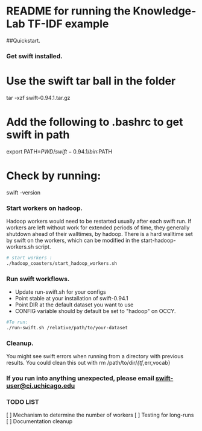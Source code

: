 
# README for running the Knowledge-Lab TF-IDF example


##Quickstart.

### Get swift installed.

# Use the swift tar ball in the folder
tar -xzf swift-0.94.1.tar.gz
# Add the following to .bashrc to get swift in path
export PATH=$PWD/swift-0.94.1/bin:$PATH
# Check by running:
swift -version


### Start workers on hadoop.

Hadoop workers would need to be restarted usually after each swift run.
If workers are left without work for extended periods of time, they generally
shutdown ahead of their walltimes, by hadoop. There is a hard walltime set by
swift on the workers, which can be modified in the start-hadoop-workers.sh script.

```bash
# start workers :
./hadoop_coasters/start_hadoop_workers.sh
```

### Run swift workflows.

* Update run-swift.sh for your configs
* Point stable at your installation of swift-0.94.1
* Point DIR at the default dataset you want to use
* CONFIG variable should by default be set to "hadoop" on OCCY.

```bash
#To run:
./run-swift.sh /relative/path/to/your-dataset
```

### Cleanup.

You might see swift errors when running from a directory with previous results.
You could clean this out with rm /path/to/dir/*{tf*,err,vocab}

### If you run into anything unexpected, please email <swift-user@ci.uchicago.edu>

### TODO LIST

[ ] Mechanism to determine the number of workers
[ ] Testing for long-runs
[ ] Documentation cleanup
